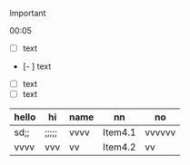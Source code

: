 > [!IMPORTANT]
> 00:05
- [ ] text
- [- ] text
- [ ] text
- [ ] text

| hello | hi | name | nn | no |
| --------------- | --------------- | --------------- | --------------- | --------------- |
| sd;; | ;;;;; | vvvv | Item4.1 | vvvvvv |
| vvvv | vvv | vv | Item4.2 | vv |

